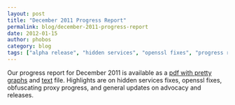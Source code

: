 ```yaml
---
layout: post
title: "December 2011 Progress Report"
permalink: blog/december-2011-progress-report
date: 2012-01-15
author: phobos
category: blog
tags: ["alpha release", "hidden services", "openssl fixes", "progress report", "stable release", "tor releases"]
---
```


Our progress report for December 2011 is available as a [pdf with pretty graphs](https://archive.torproject.org/monthly-report-archive/2011-December-Monthly-Report.pdf) and [text](https://archive.torproject.org/monthly-report-archive/2011-December-Monthly-Report.txt) file. Highlights are on hidden services fixes, openssl fixes, obfuscating proxy progress, and general updates on advocacy and releases.

